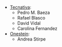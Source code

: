 - [Tecnativa](https://www.tecnativa.com):
  - Pedro M. Baeza
  - Rafael Blasco
  - David Vidal
  - Carolina Fernandez
- [Onestein](https://onestein.eu):
  - Andrea Stirpe
